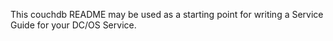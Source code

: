 This couchdb README may be used as a starting point for writing a Service Guide for your DC/OS Service.
